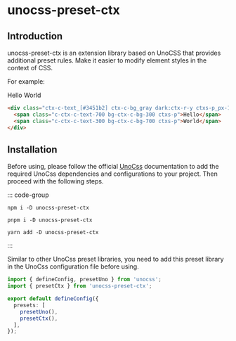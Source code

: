 # unocss-preset-ctx

## Introduction

unocss-preset-ctx is an extension library based on UnoCSS that provides additional preset rules. Make it easier to modify element styles in the context of CSS.

For example:

<div class="ctx-c-text_[#3451b2] ctx-c-bg_gray dark:ctx-r-y ctxs-p_px-1">
  <span class="c-ctx-c-text-700 bg-ctx-c-bg-300 ctxs-p">Hello</span>
  <span class="c-ctx-c-text-300 bg-ctx-c-bg-700 ctxs-p">World</span>
</div>

```html [unocss]
<div class="ctx-c-text_[#3451b2] ctx-c-bg_gray dark:ctx-r-y ctxs-p_px-1">
  <span class="c-ctx-c-text-700 bg-ctx-c-bg-300 ctxs-p">Hello</span>
  <span class="c-ctx-c-text-300 bg-ctx-c-bg-700 ctxs-p">World</span>
</div>
```

## Installation

Before using, please follow the official [UnoCss](https://unocss.dev/integrations/vite) documentation to add the required UnoCss dependencies and configurations to your project. Then proceed with the following steps.

::: code-group

```shell [npm]
npm i -D unocss-preset-ctx
```

```shell [pnpm]
pnpm i -D unocss-preset-ctx
```

```shell [yarn]
yarn add -D unocss-preset-ctx
```

:::

Similar to other UnoCss preset libraries, you need to add this preset library in the UnoCss configuration file before using.

```ts {2,7}
import { defineConfig, presetUno } from 'unocss';
import { presetCtx } from 'unocss-preset-ctx';

export default defineConfig({
  presets: [
    presetUno(),
    presetCtx(),
  ],
});
```
